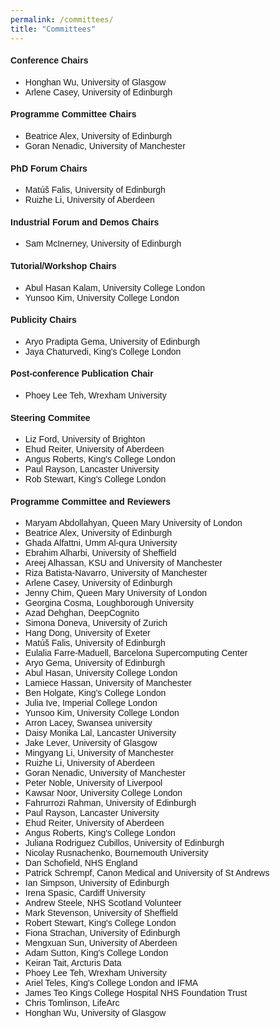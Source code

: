 ```yaml
---
permalink: /committees/
title: "Committees"
---
```


<html>
<meta name="viewport" content="width=device-width, initial-scale=1"> 
<head>
<style>
body {
  font-family: sans-serif;
}
a:link {
  color:  black;
  background-color: transparent;
  text-decoration: none;
}
a:visited {
  color: black;
  background-color: #F0F8FF;
  text-decoration: none;
}
a:hover {
  color: #003865;
  background-color: #F0F8FF;
  text-decoration: underline;
}
a:active {
  color: #003865;
  background-color: #F8F8FF;
  text-decoration: underline;
}
</style>
</head>
    
<body>
    <h4>Conference Chairs</h4> 
    <ul>
      <li>Honghan Wu, University of Glasgow</li>
      <li>Arlene Casey, University of Edinburgh</li>
    </ul>
    <h4>Programme Committee Chairs</h4>
    <ul>
      <li>Beatrice Alex, University of Edinburgh</li>
      <li>Goran Nenadic, University of Manchester</li>
    </ul>
    <h4>PhD Forum Chairs</h4>
    <ul>
      <li>Matúš Falis, University of Edinburgh</li>
      <li>Ruizhe Li, University of Aberdeen</li>
    </ul>
    <h4>Industrial Forum and Demos Chairs</h4>
    <ul>
      <li>Sam McInerney, University of Edinburgh</li>
    </ul>
    <h4>Tutorial/Workshop Chairs</h4>   
    <ul>
      <li>Abul Hasan Kalam, University College London</li>
      <li>Yunsoo Kim, University College London</li>
    </ul>
    <h4>Publicity Chairs</h4>
    <ul>
      <li>Aryo Pradipta Gema, University of Edinburgh</li>
      <li>Jaya Chaturvedi, King's College London</li>
    </ul>
    <h4>Post-conference Publication Chair</h4>
    <ul>
      <li>Phoey Lee Teh, Wrexham University</li>
    </ul>
   
  <h4>Steering Commitee</h4> 
<ul>
  <li>Liz Ford, University of Brighton</li>
  <li>Ehud Reiter, University of Aberdeen</li>
  <li>Angus Roberts, King's College London</li>
  <li>Paul Rayson, Lancaster University</li>
  <li>Rob Stewart, King's College London</li>
</ul>
    
 <h4>Programme Committee and Reviewers</h4>
    <ul>
    <li>Maryam	Abdollahyan, Queen Mary University of London
    <li>Beatrice Alex, University of Edinburgh
    <li>Ghada	Alfattni, Umm Al-qura University
    <li>Ebrahim	Alharbi, University of Sheffield
    <li>Areej	Alhassan, KSU and University of Manchester
    <li>Riza Batista-Navarro, University of Manchester
    <li>Arlene	Casey, University of Edinburgh
    <li>Jenny	Chim, Queen Mary University of London
    <li>Georgina Cosma,	Loughborough University
    <li>Azad	Dehghan, DeepCognito
    <li>Simona	Doneva, University of Zurich
    <li>Hang	Dong, University of Exeter
    <li>Matúš	Falis, University of Edinburgh
    <li>Eulalia	Farre-Maduell, Barcelona Supercomputing Center
    <li>Aryo	Gema, University of Edinburgh
    <li>Abul	Hasan, University College London
    <li>Lamiece	Hassan, University of Manchester
    <li>Ben	Holgate, King's College London
    <li>Julia	Ive, Imperial College London
    <li>Yunsoo	Kim, University College London
    <li>Arron	Lacey, Swansea university
    <li>Daisy Monika Lal, Lancaster University
    <li>Jake	Lever, University of Glasgow
    <li>Mingyang	Li, University of Manchester
    <li>Ruizhe	Li, University of Aberdeen
    <li>Goran	Nenadic, University of Manchester
    <li>Peter	Noble, University of Liverpool
    <li>Kawsar	Noor, University College London
    <li>Fahrurrozi	Rahman, University of Edinburgh
    <li>Paul	Rayson, Lancaster University
    <li>Ehud	Reiter, University of Aberdeen
    <li>Angus	Roberts, King's College London
    <li>Juliana	Rodriguez Cubillos, University of Edinburgh
    <li>Nicolay	Rusnachenko, Bournemouth University
    <li>Dan	Schofield, NHS England
    <li>Patrick	Schrempf, Canon Medical and University of St Andrews
    <li>Ian	Simpson, University of Edinburgh
    <li>Irena	Spasic,	Cardiff University
    <li>Andrew	Steele,	NHS Scotland Volunteer
    <li>Mark	Stevenson, University of Sheffield
    <li>Robert	Stewart, King's College London
    <li>Fiona	Strachan, University of Edinburgh
    <li>Mengxuan	Sun, University of Aberdeen
    <li>Adam	Sutton, King's College London
    <li>Keiran	Tait, Arcturis Data
    <li>Phoey Lee	Teh, Wrexham University
    <li>Ariel	Teles, King's College London and IFMA
    <li>James	Teo	Kings College Hospital NHS Foundation Trust
    <li>Chris	Tomlinson, LifeArc
    <li>Honghan	Wu, University of Glasgow</lI>
    </ul>
</body>
</html>



